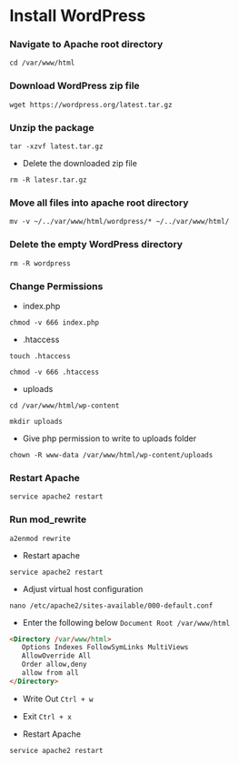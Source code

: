 # Install WordPress

### Navigate to Apache root directory

```shell
cd /var/www/html
```

### Download WordPress zip file

```shell
wget https://wordpress.org/latest.tar.gz
```

### Unzip the package

```shell
tar -xzvf latest.tar.gz
```

- Delete the downloaded zip file

```shell
rm -R latesr.tar.gz
```

### Move all files into apache root directory

```shell
mv -v ~/../var/www/html/wordpress/* ~/../var/www/html/
```

### Delete the empty WordPress directory

```shell
rm -R wordpress
```

### Change Permissions

- index.php

```shell
chmod -v 666 index.php
```

- .htaccess

```shell
touch .htaccess
```

```shell
chmod -v 666 .htaccess
```

- uploads

```shell
cd /var/www/html/wp-content
```

```
mkdir uploads
```

- Give php permission to write to uploads folder

```shell
chown -R www-data /var/www/html/wp-content/uploads
```

### Restart Apache

```shell
service apache2 restart
```

### Run mod_rewrite

```shell
a2enmod rewrite
```

- Restart apache

```shell
service apache2 restart
```

- Adjust virtual host configuration

```shell
nano /etc/apache2/sites-available/000-default.conf
```

- Enter the following below `Document Root /var/www/html`

```html
<Directory /var/www/html>
   Options Indexes FollowSymLinks MultiViews
   AllowOverride All
   Order allow,deny
   allow from all
</Directory>
```

- Write Out `Ctrl + w`

- Exit `Ctrl + x`

- Restart Apache

```shell
service apache2 restart
```